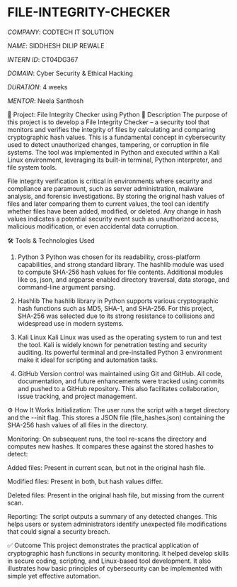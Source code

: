 # FILE-INTEGRITY-CHECKER
*COMPANY*: CODTECH IT SOLUTION

*NAME*: SIDDHESH DILIP REWALE

*INTERN ID*: CT04DG367

*DOMAIN*: Cyber Security & Ethical Hacking

*DURATION*: 4 weeks

*MENTOR*:  Neela Santhosh


🔐 Project: File Integrity Checker using Python
📝 Description
The purpose of this project is to develop a File Integrity Checker – a security tool that monitors and verifies the integrity of files by calculating and comparing cryptographic hash values. This is a fundamental concept in cybersecurity used to detect unauthorized changes, tampering, or corruption in file systems. The tool was implemented in Python and executed within a Kali Linux environment, leveraging its built-in terminal, Python interpreter, and file system tools.

File integrity verification is critical in environments where security and compliance are paramount, such as server administration, malware analysis, and forensic investigations. By storing the original hash values of files and later comparing them to current values, the tool can identify whether files have been added, modified, or deleted. Any change in hash values indicates a potential security event such as unauthorized access, malicious modification, or even accidental data corruption.

🛠️ Tools & Technologies Used
1. Python 3
Python was chosen for its readability, cross-platform capabilities, and strong standard library. The hashlib module was used to compute SHA-256 hash values for file contents. Additional modules like os, json, and argparse enabled directory traversal, data storage, and command-line argument parsing.

2. Hashlib
The hashlib library in Python supports various cryptographic hash functions such as MD5, SHA-1, and SHA-256. For this project, SHA-256 was selected due to its strong resistance to collisions and widespread use in modern systems.

3. Kali Linux
Kali Linux was used as the operating system to run and test the tool. Kali is widely known for penetration testing and security auditing. Its powerful terminal and pre-installed Python 3 environment make it ideal for scripting and automation tasks.

4. GitHub
Version control was maintained using Git and GitHub. All code, documentation, and future enhancements were tracked using commits and pushed to a GitHub repository. This also facilitates collaboration, issue tracking, and project management.

⚙️ How It Works
Initialization: The user runs the script with a target directory and the --init flag. This stores a JSON file (file_hashes.json) containing the SHA-256 hash values of all files in the directory.

Monitoring: On subsequent runs, the tool re-scans the directory and computes new hashes. It compares these against the stored hashes to detect:

Added files: Present in current scan, but not in the original hash file.

Modified files: Present in both, but hash values differ.

Deleted files: Present in the original hash file, but missing from the current scan.

Reporting: The script outputs a summary of any detected changes. This helps users or system administrators identify unexpected file modifications that could signal a security breach.

✅ Outcome
This project demonstrates the practical application of cryptographic hash functions in security monitoring. It helped develop skills in secure coding, scripting, and Linux-based tool development. It also illustrates how basic principles of cybersecurity can be implemented with simple yet effective automation.



